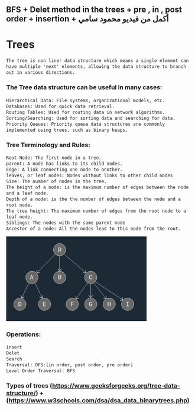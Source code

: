 ## BFS + Delet method in the trees + pre , in , post order + insertion + أكمل من فيديو محمود سامي 
# Trees

    The tree is non liner data structure which means a single element can have multiple 'next' elements, allowing the data structure to branch out in various directions.

### The Tree data structure can be useful in many cases:

    Hierarchical Data: File systems, organizational models, etc.
    Databases: Used for quick data retrieval.
    Routing Tables: Used for routing data in network algorithms.
    Sorting/Searching: Used for sorting data and searching for data.
    Priority Queues: Priority queue data structures are commonly implemented using trees, such as binary heaps.

### Tree Terminology and Rules:

    Root Node: The first node in a tree.
    parent: A node has links to its child nodes.
    Edge: A link connecting one node to another.
    leaves, or leaf nodes: Nodes without links to other child nodes
    Size: The number of nodes in the tree.
    The height of a node: is the maximum number of edges between the node and a leaf node.
    Depth of a node: is the the number of edges between the node and a root node.
    The tree height: The maximum number of edges from the root node to a leaf node.
    Siblings: The nodes with the same parent node
    Ancestor of a node: All the nodes lead to this node from the root.

![Tree](image.png)

### Operations:

    insert
    Delet
    Search
    Traversal: DFS:[in order, post order, pre order]
    Level Order Traversal: BFS

### Types of trees (https://www.geeksforgeeks.org/tree-data-structure/) + (https://www.w3schools.com/dsa/dsa_data_binarytrees.php)
